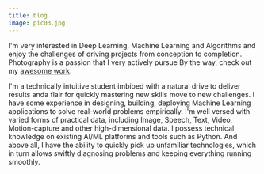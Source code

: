 ```yaml
---
title: blog
image: pic03.jpg
---
```

I'm very interested in Deep Learning, Machine Learning and Algorithms and enjoy the challenges of driving projects from conception to completion. Photography is a passion that I very actively pursue By the way, check out my <a href="#work">awesome work</a>.

I'm a technically intuitive student imbibed with a natural drive to deliver results anda flair for quickly mastering new skills move to new challenges. I have some experience in designing, building, deploying Machine Learning applications to solve real-world problems empirically. I'm well versed with varied forms of practical data, including Image, Speech, Text, Video, Motion-capture and other high-dimensional data. I possess technical knowledge on existing AI/ML platforms and tools such as Python. And above all, I have the ability to quickly pick up unfamiliar technologies, which in turn allows swiftly diagnosing problems and keeping everything running smoothly.